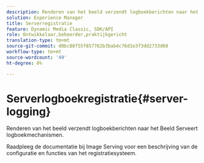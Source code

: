 ```yaml
---
description: Renderen van het beeld verzendt logboekberichten naar het Beeld Serveert logboekmechanismen.
solution: Experience Manager
title: Serverregistratie
feature: Dynamic Media Classic, SDK/API
role: Ontwikkelaar,beheerder,praktijkgericht
translation-type: tm+mt
source-git-commit: d0bc88f55f857762b3bab4c76d1e3f3dd2733d60
workflow-type: tm+mt
source-wordcount: '49'
ht-degree: 0%

---
```



# Serverlogboekregistratie{#server-logging}

Renderen van het beeld verzendt logboekberichten naar het Beeld Serveert logboekmechanismen.

Raadpleeg de documentatie bij Image Serving voor een beschrijving van de configuratie en functies van het registratiesysteem.
